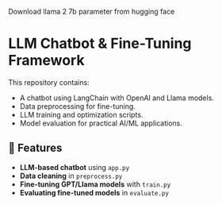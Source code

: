 Download llama 2 7b parameter from hugging face 
# LLM Chatbot & Fine-Tuning Framework

This repository contains:
- A chatbot using LangChain with OpenAI and Llama models.
- Data preprocessing for fine-tuning.
- LLM training and optimization scripts.
- Model evaluation for practical AI/ML applications.

## 📌 Features
- **LLM-based chatbot** using `app.py`
- **Data cleaning** in `preprocess.py`
- **Fine-tuning GPT/Llama models** with `train.py`
- **Evaluating fine-tuned models** in `evaluate.py`
